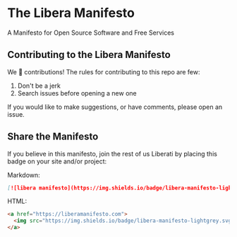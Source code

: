 # The Libera Manifesto

A Manifesto for Open Source Software and Free Services

## Contributing to the Libera Manifesto

We 💛 contributions! The rules for contributing to this repo are few:

1. Don't be a jerk
1. Search issues before opening a new one

If you would like to make suggestions, or have comments, please open an issue.

## Share the Manifesto

If you believe in this manifesto, join the rest of us Liberati by placing this badge on your site and/or project:

Markdown:

```markdown
[![libera manifesto](https://img.shields.io/badge/libera-manifesto-lightgrey.svg)](https://liberamanifesto.com)
```

HTML:

```html
<a href="https://liberamanifesto.com">
  <img src="https://img.shields.io/badge/libera-manifesto-lightgrey.svg">
</a>
```
